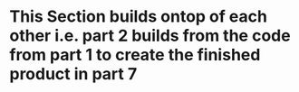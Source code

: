 # This Section builds ontop of each other i.e. part 2 builds from the code from part 1 to create the finished product in part 7
